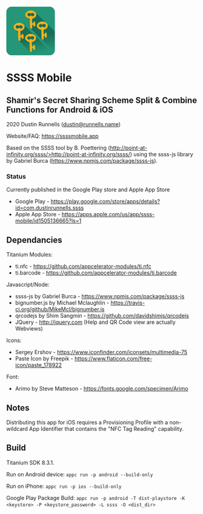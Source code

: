 ![SSSS Mobile Logo](https://raw.githubusercontent.com/drunnells/SSSS-Mobile/master/app/assets/android/appicon.png)

# SSSS Mobile
## Shamir's Secret Sharing Scheme Split & Combine Functions for Android & iOS

2020 Dustin Runnells (dustin@runnells.name)

Website/FAQ: https://ssssmobile.app

Based on the SSSS tool by B. Poettering (http://point-at-infinity.org/ssss/>http://point-at-infinity.org/ssss/) using the ssss-js
library by Gabriel Burca (https://www.npmjs.com/package/ssss-js).

### Status
Currently published in the Google Play store and Apple App Store
* Google Play - https://play.google.com/store/apps/details?id=com.dustinrunnells.ssss
* Apple App Store - https://apps.apple.com/us/app/ssss-mobile/id1505136665?ls=1

## Dependancies
Titanium Modules:
  - ti.nfc - https://github.com/appcelerator-modules/ti.nfc
  - ti.barcode - https://github.com/appcelerator-modules/ti.barcode

Javascript/Node:
  - ssss-js by Gabriel Burca - https://www.npmjs.com/package/ssss-js
  - bignumber.js by Michael Mclaughlin - https://travis-ci.org/github/MikeMcl/bignumber.js
  - qrcodejs by Shim Sangmin - https://github.com/davidshimjs/qrcodejs
  - JQuery - http://jquery.com (Help and QR Code view are actually Webviews)

Icons:
  - Sergey Ershov - https://www.iconfinder.com/iconsets/multimedia-75
  - Paste Icon by Freepik - https://www.flaticon.com/free-icon/paste_178922

Font:
  - Arimo by Steve Matteson - https://fonts.google.com/specimen/Arimo

## Notes
Distributing this app for iOS requires a Provisioning Profile with a non-wildcard App Identifier that contains the "NFC Tag Reading" capability.

## Build
Titanium SDK 8.3.1.

Run on Android device:
```appc run -p android --build-only```

Run on iPhone:
```appc run -p ios --build-only```

Google Play Package Build:
```appc run -p android -T dist-playstore -K <keystore> -P <keystore_password> -L ssss -O <dist_dir>```
